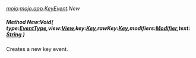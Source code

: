 _[mojo](../../modules/mojo/mojo-module.md):[mojo.app](../../modules/mojo/mojo-app.md).[KeyEvent](../../modules/mojo/mojo-app-keyevent.md).New_
##### Method New:Void( type:[EventType](../../modules/mojo/mojo-app-eventtype.md),view:[View](../../modules/mojo/mojo-app-view.md),key:[Key](../../modules/mojo/mojo-input-key.md),rawKey:[Key](../../modules/mojo/mojo-input-key.md),modifiers:[Modifier](../../modules/mojo/mojo-input-modifier.md),text:[String](../../modules/wonkey/wonkey-types-string.md) )
Creates a new key event.
